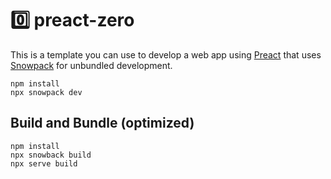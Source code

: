 # 0️⃣ preact-zero

This is a template you can use to develop a web app using
[Preact](https://preactjs.com/) that uses [Snowpack](https://www.snowpack.dev/)
for unbundled development.

```
npm install
npx snowpack dev
```

## Build and Bundle (optimized)

```
npm install
npx snowback build
npx serve build
```
